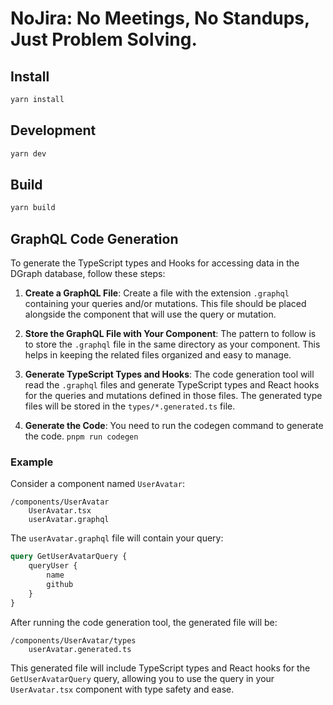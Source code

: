 # NoJira: No Meetings, No Standups, Just Problem Solving.

## Install
```bash
yarn install
```

## Development
```bash
yarn dev
```

## Build
```bash
yarn build
```

## GraphQL Code Generation

To generate the TypeScript types and Hooks for accessing data in the DGraph database, follow these steps:

1. **Create a GraphQL File**: Create a file with the extension ```.graphql``` containing your queries and/or mutations. This file should be placed alongside the component that will use the query or mutation.

2. **Store the GraphQL File with Your Component**: The pattern to follow is to store the ```.graphql``` file in the same directory as your component. This helps in keeping the related files organized and easy to manage.

3. **Generate TypeScript Types and Hooks**: The code generation tool will read the ```.graphql``` files and generate TypeScript types and React hooks for the queries and mutations defined in those files. The generated type files will be stored in the ```types/*.generated.ts``` file.

4. **Generate the Code**: You need to run the codegen command to generate the code. `pnpm run codegen`

### Example

Consider a component named ```UserAvatar```:

```
/components/UserAvatar
    UserAvatar.tsx
    userAvatar.graphql
```

The ```userAvatar.graphql``` file will contain your query:

```graphql
query GetUserAvatarQuery {
    queryUser {
        name
        github
    }
}
```

After running the code generation tool, the generated file will be:

```
/components/UserAvatar/types
    userAvatar.generated.ts
```

This generated file will include TypeScript types and React hooks for the ```GetUserAvatarQuery``` query, allowing you to use the query in your ```UserAvatar.tsx``` component with type safety and ease.
